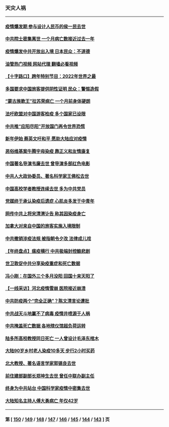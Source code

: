 ### 天灾人祸
---
#### [疫情爆发期 参与设计人民币的侯一民去世](../../pages/ncid280/n13897453.md?01021245) 
#### [中共院士密集离世 一个月病亡数接近过去一年](../../pages/ncid280/n13897393.md?01021245) 
#### [疫情爆发中共开放出入境 日本民众：不道德](../../pages/ncid280/n13897396.md?01021245) 
#### [油管热门视频 网站代理 翻墙必看视频](http://138.2.39.72:81/youtube.html?epic-marker?01021245)
#### [【十字路口】跨年特别节目：2022年世界之最](../../pages/ncid280/n13897103.md?01021245) 
#### [多国要求中国旅客提供阴性证明 民众：警惕造假](../../pages/ncid280/n13897315.md?01021245) 
#### [“蒙古族歌王”拉苏荣病亡 一个月前身体硬朗](../../pages/ncid280/n13897308.md?01021245) 
#### [法吁欧盟对中国游客检疫 多个国家已设限](../../pages/ncid280/n13897260.md?01021245) 
#### [中共推“应阳尽阳”开放国门再令世界恐慌](../../pages/ncid280/n13897268.md?01021245) 
#### [新年伊始 蔡英文吁和平 愿助大陆应对疫情](../../pages/ncid280/n13897204.md?01021245) 
#### [恶俗维基案牛腾宇母染疫 靠正义和友情康复](../../pages/ncid280/n13897058.md?01021245) 
#### [中国著名导演韦廉去世 曾导演多部红色电影](../../pages/ncid280/n13897077.md?01021245) 
#### [中共人大政协委员、著名科学家王佛松去世](../../pages/ncid280/n13896849.md?01021245) 
#### [中国高校学者教授连续去世 多为中共党员](../../pages/ncid280/n13896791.md?01021245) 
#### [党媒终于承认染疫后遗症 心肌炎多发于中青年](../../pages/ncid280/n13896498.md?01021245) 
#### [网传中共上将宋清渭讣告 称其因染疫身亡](../../pages/ncid280/n13896676.md?01021245) 
#### [加拿大对来自中国的旅客实施入境限制](../../pages/ncid280/n13896654.md?01021245) 
#### [中共撤销涉疫法规 被指朝令夕改 法律成儿戏](../../pages/ncid280/n13896578.md?01021245) 
#### [【年终盘点】瘟疫横行 中共极端封控酿悲剧](../../pages/ncid280/n13896504.md?01021245) 
#### [世卫敦促中共分享染疫重症和死亡数据](../../pages/ncid280/n13896494.md?01021245) 
#### [冯小刚：在国外三个多月没阳 回国十来天阳了](../../pages/ncid280/n13896554.md?01021245) 
#### [【一线采访】河北疫情雪崩 医院接近崩溃](../../pages/ncid280/n13896032.md?01021245) 
#### [中共防疫两个“完全正确”？陈文清言论遭批](../../pages/ncid280/n13896375.md?01021245) 
#### [中共战天斗地赢不了病毒 疫情井喷源于人祸](../../pages/ncid280/n13895825.md?01021245) 
#### [中共掩盖死亡数据 各地殡仪馆超负荷运转](../../pages/ncid280/n13896505.md?01021245) 
#### [陆多所高校教授同日死亡 一人曾设计毛泽东棺木](../../pages/ncid280/n13896311.md?01021245) 
#### [大陆90岁乡村老人染疫10多天 步行2小时买药](../../pages/ncid280/n13896313.md?01021245) 
#### [北大教授、著名语言学家郭锡良去世](../../pages/ncid280/n13896258.md?01021245) 
#### [前住建部副部长郑坤生去世 曾任中联办副主任](../../pages/ncid280/n13896314.md?01021245) 
#### [终身为中共站台 中国科学家疫情中密集去世](../../pages/ncid280/n13896298.md?01021245) 
#### [大陆知名主持人傅大勇病亡 年仅42岁](../../pages/ncid280/n13896257.md?01021245) 

---
#### 第 [ [150](./150.md?01021245) / [149](./149.md?01021245) / [148](./148.md?01021245) / [147](./147.md?01021245) / [146](./146.md?01021245) / [145](./145.md?01021245) / [144](./144.md?01021245) / [143](./143.md?01021245) ] 页
